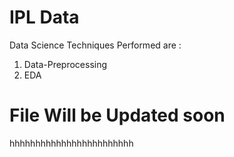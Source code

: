 # IPL Data
Data Science Techniques Performed are :

1) Data-Preprocessing
2) EDA

# File Will be Updated soon
hhhhhhhhhhhhhhhhhhhhhhhh
